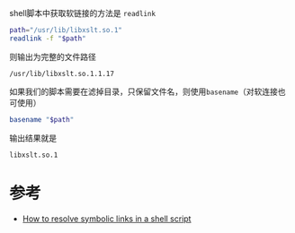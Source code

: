shell脚本中获取软链接的方法是 `readlink`

```bash
path="/usr/lib/libxslt.so.1"
readlink -f "$path"
```

则输出为完整的文件路径

```
/usr/lib/libxslt.so.1.1.17
```

如果我们的脚本需要在滤掉目录，只保留文件名，则使用`basename`（对软连接也可使用）

```bash
basename "$path"
```

输出结果就是

```
libxslt.so.1
```

# 参考

* [How to resolve symbolic links in a shell script](https://stackoverflow.com/questions/7665/how-to-resolve-symbolic-links-in-a-shell-script)